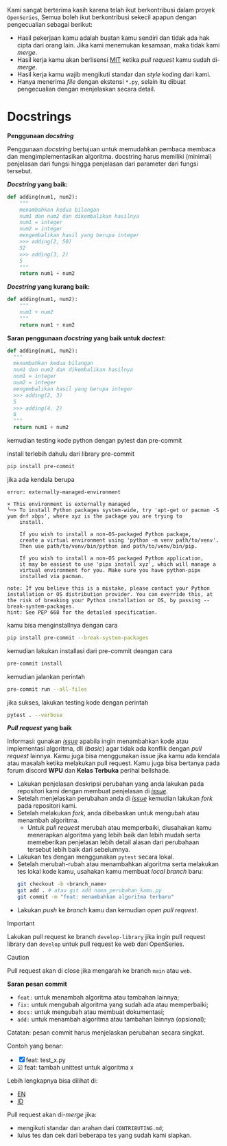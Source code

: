 Kami sangat berterima kasih karena telah ikut berkontribusi dalam proyek `OpenSeries`, Semua boleh ikut berkontribusi sekecil apapun dengan pengecualian sebagai berikut:

- Hasil pekerjaan kamu adalah buatan kamu sendiri dan tidak ada hak cipta dari orang lain. Jika kami menemukan kesamaan, maka tidak kami _merge_.
- Hasil kerja kamu akan berlisensi [MIT](LICENSE) ketika _pull request_ kamu sudah di-_merge_.
- Hasil kerja kamu wajib mengikuti standar dan _style_ koding dari kami.
- Hanya menerima _file_ dengan ekstensi `*.py`, selain itu dibuat pengecualian dengan menjelaskan secara detail.

# Docstrings

**Penggunaan _docstring_**

Penggunaan _docstring_ bertujuan untuk memudahkan pembaca membaca dan mengimplementasikan algoritma. docstring harus memiliki (minimal) penjelasan dari fungsi hingga penjelasan dari parameter dari fungsi tersebut.

**_Docstring_ yang baik:**

```py
def adding(num1, num2):
    """
    menambahkan kedua bilangan
    num1 dan num2 dan dikembalikan hasilnya
    num1 = integer
    num2 = integer
    mengembalikan hasil yang berupa integer
    >>> adding(2, 50)
    52
    >>> adding(3, 2)
    5
    """
    return num1 + num2
```

**_Docstring_ yang kurang baik:**

```py
def adding(num1, num2):
    """
    num1 + num2
    """
    return num1 + num2
```

**Saran penggunaan _docstring_ yang baik untuk _doctest_:**

```py
def adding(num1, num2):
  """
  menambahkan kedua bilangan
  num1 dan num2 dan dikembalikan hasilnya
  num1 = integer
  num2 = integer
  mengembalikan hasil yang berupa integer
  >>> adding(2, 3)
  5
  >>> adding(4, 2)
  6
  """
  return num1 + num2
```

kemudian testing kode python dengan pytest dan pre-commit

install terlebih dahulu dari library pre-commit

```bash
pip install pre-commit
```

jika ada kendala berupa

```
error: externally-managed-environment

× This environment is externally managed
╰─> To install Python packages system-wide, try 'apt-get or pacman -S yum dnf xbps', where xyz is the package you are trying to
    install.

    If you wish to install a non-OS-packaged Python package,
    create a virtual environment using 'python -m venv path/to/venv'.
    Then use path/to/venv/bin/python and path/to/venv/bin/pip.

    If you wish to install a non-OS packaged Python application,
    it may be easiest to use 'pipx install xyz', which will manage a
    virtual environment for you. Make sure you have python-pipx
    installed via pacman.

note: If you believe this is a mistake, please contact your Python installation or OS distribution provider. You can override this, at the risk of breaking your Python installation or OS, by passing --break-system-packages.
hint: See PEP 668 for the detailed specification.
```

kamu bisa menginstallnya dengan cara

```bash
pip install pre-commit --break-system-packages
```

kemudian lakukan installasi dari pre-commit deangan cara

```bash
pre-commit install
```

kemudian jalankan perintah

```bash
pre-commit run --all-files
```

jika sukses, lakukan testing kode dengan perintah

```bash
pytest . --verbose
```

**_Pull request_ yang baik**

Informasi: gunakan [_issue_](https://github.com/bellshade/Python/issues) apabila ingin menambahkan kode atau implementasi algoritma, dll (_basic_) agar tidak ada konflik dengan _pull request_ lainnya. Kamu juga bisa menggunakan issue jika kamu ada
kendala atau masalah ketika melakukan pull request. Kamu juga bisa bertanya pada forum discord **WPU** dan **Kelas Terbuka** perihal bellshade.

- Lakukan penjelasan deskripsi perubahan yang anda lakukan pada repositori kami dengan membuat penjelasan di [_issue_](https://github.com/bellshade/OpenSeries/issues).
- Setelah menjelaskan perubahan anda di [_issue_](https://github.com/bellshade/OpenSeries/issues) kemudian lakukan _fork_ pada repositori kami.
- Setelah melakukan _fork_, anda dibebaskan untuk mengubah atau menambah algoritma.
  - Untuk _pull request_ merubah atau memperbaiki, diusahakan kamu menerapkan algoritma yang lebih baik dan lebih mudah serta memeberikan penjelasan lebih detail alasan dari perubahaan tersebut lebih baik dari sebelumnya.
- Lakukan tes dengan menggunakan `pytest` secara lokal.
- Setelah merubah-rubah atau menambahkan algoritma serta melakukan tes lokal kode kamu, usahakan kamu membuat _local branch_ baru:
  ```bash
  git checkout -b <branch_name>
  git add . # atau git add nama_perubahan_kamu.py
  git commit -m "feat: menambahkan algoritma terbaru"
  ```
- Lakukan _push_ ke _branch_ kamu dan kemudian _open pull request_.

> [!IMPORTANT]
> Lakukan pull request ke branch ``develop-library`` jika ingin pull request library dan ``develop`` untuk pull request ke web dari  OpenSeries.

> [!CAUTION]
> Pull request akan di close jika mengarah ke branch ``main`` atau ``web``.

**Saran pesan commit**

- `feat:` untuk menambah algoritma atau tambahan lainnya;
- `fix:` untuk mengubah algoritma yang sudah ada atau memperbaiki;
- `docs:` untuk mengubah atau membuat dokumentasi;
- `add:` untuk menambah algoritma atau tambahan lainnya (opsional);

Catatan: pesan commit harus menjelaskan perubahan secara singkat.

Contoh yang benar:

- &#9746; feat: test_x.py
- &#9745; feat: tambah unittest untuk algoritma x

Lebih lengkapnya bisa dilihat di:

- [EN](https://www.conventionalcommits.org/en/v1.0.0/)
- [ID](https://www.conventionalcommits.org/id/v1.0.0/)

Pull request akan di-_merge_ jika:

- mengikuti standar dan arahan dari `CONTRIBUTING.md`;
- lulus tes dan cek dari beberapa tes yang sudah kami siapkan.

